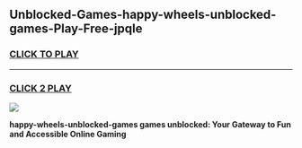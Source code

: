 
## Unblocked-Games-happy-wheels-unblocked-games-Play-Free-jpqle
<h3>
<a href="https://premium76.site?title=happy-wheels-unblocked-games&ref=23A">CLICK TO PLAY</a></h3>
<hr>

<h3>
<a href="https://premium76.site?title=happy-wheels-unblocked-games&ref=23A">CLICK 2 PLAY</a>
  
</h3>

<a href="https://premium76.site?title=happy-wheels-unblocked-games&ref=23A"><img src="https://clearcache.store/games.png"></a>


**happy-wheels-unblocked-games games unblocked: Your Gateway to Fun and Accessible Online Gaming**
